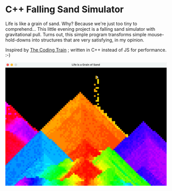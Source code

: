 # C++ Falling Sand Simulator
Life is like a grain of sand. Why? Because we're just too tiny to comprehend... This little evening project is a falling sand simulator with gravitational pull. 
Turns out, this simple program transforms simple mouse-hold-downs into structures that are very satisfying, in my opinion.

Inspired by [The Coding Train](https://www.youtube.com/watch?v=L4u7Zy_b868) ; written in C++ instead of JS for performance. :-)

![little screenshot](demo.png)


